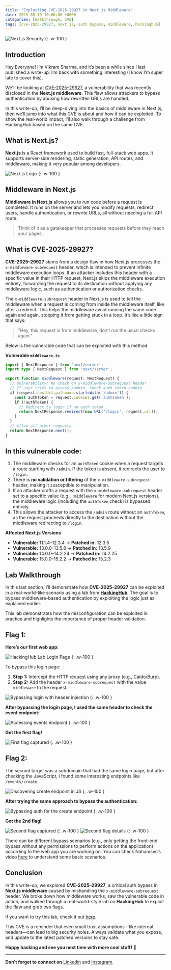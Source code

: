 ```yaml
---
title: "Exploiting CVE-2025-29927 in Next.js Middleware"
date: 2025-05-19 10:00:00 +0000
categories: [Walkthrough, CVE]
tags: [cve-2025-29927, next.js, auth bypass, middleware, hackinghub]
---
```


![Next.js Security](https://cdn-images-1.medium.com/max/800/0*3cRSZb7_xtHnJ2Ws.png)
{: .w-100 }

## **Introduction**

Hey Everyone! I’m Vikram Sharma, and it’s been a while since I last published a write-up. I’m back with something interesting (I know I’m super late to cover this).

We'll be looking at [CVE-2025–29927](https://nvd.nist.gov/vuln/detail/CVE-2025-29927), a vulnerability that was recently disclosed in the **Next.js middleware**. This flaw allows attackers to bypass authentication by abusing how rewritten URLs are handled.

In this write-up, I’ll be deep-diving into the basics of middleware in Next.js, then we’ll jump into what this CVE is about and how it can be exploited. To show the real-world impact, I’ll also walk through a challenge from HackingHub based on the same CVE.

## **What is Next.js?**

**Next.js** is a React framework used to build fast, full-stack web apps. It supports server-side rendering, static generation, API routes, and middleware, making it very popular among developers.

![Next.js Logo](https://cdn-images-1.medium.com/max/800/0*Im9Bwo2Edao_2Ylw.jpg)
{: .w-100 }

## **Middleware in Next.js**

**Middleware in Next.js** allows you to run code before a request is completed. It runs on the server and lets you modify requests, redirect users, handle authentication, or rewrite URLs, all without needing a full API route.

> Think of it as a gatekeeper that processes requests before they reach your pages.

## **What is CVE-2025-29927?**

**CVE-2025–29927** stems from a design flaw in how Next.js processes the `x-middleware-subrequest` header, which is intended to prevent infinite middleware execution loops. If an attacker includes this header with a specific value in their HTTP request, Next.js skips the middleware execution entirely, forwarding the request to its destination without applying any middleware logic, such as authentication or authorization checks.

The `x-middleware-subrequest` header in Next.js is used to tell the middleware when a request is coming from inside the middleware itself, like after a redirect. This helps the middleware avoid running the same code again and again, stopping it from getting stuck in a loop. It’s like a little sign that says:

> "Hey, this request is from middleware, don’t run the usual checks again."

Below is the vulnerable code that can be exploited with this method:

**Vulnerable `middleware.ts`**
```typescript
import { NextResponse } from 'next/server';
import type { NextRequest } from 'next/server';

export function middleware(request: NextRequest) {
  // Vulnerability: No check on x-middleware-subrequest header
  // If user tries to access /admin, check auth token cookie
  if (request.nextUrl.pathname.startsWith('/admin')) {
    const authToken = request.cookies.get('authToken');
    if (!authToken) {
      // Redirect to login if no auth token
      return NextResponse.redirect(new URL('/login', request.url));
    }
  }
  // Allow all other requests
  return NextResponse.next();
}
```

## **In this vulnerable code:**

1.  The middleware checks for an `authToken` cookie when a request targets a route starting with `/admin`. If the token is absent, it redirects the user to `/login`.
2.  There is **no validation or filtering** of the `x-middleware-subrequest` header, making it susceptible to manipulation.
3.  If an attacker crafts a request with the `x-middleware-subrequest` header set to a specific value (e.g., `:middleware` for modern Next.js versions), the middleware logic (including the `authToken` check) is bypassed entirely.
4.  This allows the attacker to access the `/admin` route without an `authToken`, as the request proceeds directly to the destination without the middleware redirecting to `/login`.

**Affected Next.js Versions**
- **Vulnerable:** 11.1.4–12.3.4 → **Patched in:** 12.3.5
- **Vulnerable:** 13.0.0–13.5.8 → **Patched in:** 13.5.9
- **Vulnerable:** 14.0.0–14.2.24 → **Patched in:** 14.2.25
- **Vulnerable:** 15.0.0–15.2.2 → **Patched in:** 15.2.3

## **Lab Walkthrough**

In this last section, I’ll demonstrate how **CVE-2025–29927** can be exploited in a real-world-like scenario using a lab from [**HackingHub**](https://app.hackinghub.io/hubs/). The goal is to bypass middleware-based authentication by exploiting the logic just as explained earlier.

This lab demonstrates how the misconfiguration can be exploited in practice and highlights the importance of proper header validation.

## **Flag 1:**

**Here’s our first web app:**

![HackingHub Lab Login Page](https://cdn-images-1.medium.com/max/800/1*5TGNO0qUk9yzIVdg5Quj4w.jpeg)
{: .w-100 }

To bypass this login page:
1.  **Step 1:** Intercept the HTTP request using any proxy (e.g., Caido/Burp).
2.  **Step 2:** Add the header `x-middleware-subrequest` with the value `middleware` to the request.

![Bypassing login with header injection](https://cdn-images-1.medium.com/max/800/1*Cb0Dt9rjFoYPAC1ZKLO02Q.png)
{: .w-100 }

**After bypassing the login page, I used the same header to check the event endpoint:**

![Accessing events endpoint](https://cdn-images-1.medium.com/max/800/1*xKNJfcbBwhrOO6uuwPLmnQ.png)
{: .w-100 }

**Got the first flag!**

![First flag captured](https://cdn-images-1.medium.com/max/800/1*jhZoQWK13WydLW5ZuxhpdQ.jpeg)
{: .w-100 }

## **Flag 2:**

The second target was a subdomain that had the same login page, but after checking the JavaScript, I found some interesting endpoints like `/events/create`.

![Discovering create endpoint in JS](https://cdn-images-1.medium.com/max/800/1*pBAwXa7VuC-TgxpfI97LoA.png)
{: .w-100 }

**After trying the same approach to bypass the authentication:**

![Bypassing auth for the create endpoint](https://cdn-images-1.medium.com/max/800/1*G6sQSYlWqAKjqDnwPizTmA.png)
{: .w-100 }

**Got the 2nd flag!**

![Second flag captured](https://cdn-images-1.medium.com/max/800/1*BhQX_hgE58VvJWGngU5DpA.jpeg)
{: .w-100 }
![Second flag details](https://cdn-images-1.medium.com/max/800/1*ovnhK8HUDVrWA-mGQW5NiA.jpeg)
{: .w-100 }

There can be different bypass scenarios (e.g., only getting the front-end bypass without any permissions to perform actions on the application) according to the web app you are working on. You can check Nahamsec’s video [here](https://youtu.be/7hqBePL0C_I) to understand some basic scenarios.

## **Conclusion**

In this write-up, we explored **CVE-2025–29927**, a critical auth bypass in **Next.js middleware** caused by mishandling the `x-middleware-subrequest` header. We broke down how middleware works, saw the vulnerable code in action, and walked through a real-world-style lab on **HackingHub** to exploit the flaw and grab two flags.

If you want to try this lab, check it out [here](https://app.hackinghub.io/hubs/cve-2025-29927).

This CVE is a reminder that even small trust assumptions—like internal headers—can lead to big security holes. Always validate what you expose, and update to the latest patched versions to stay safe.

**Happy hacking and see you next time with more cool stuff! 🚀**

---
**Don’t forget to connect on** [Linkedin](https://in.linkedin.com/in/vikram-sharma-957513230) and [Instagram](https://www.instagram.com/vikr.am121/).